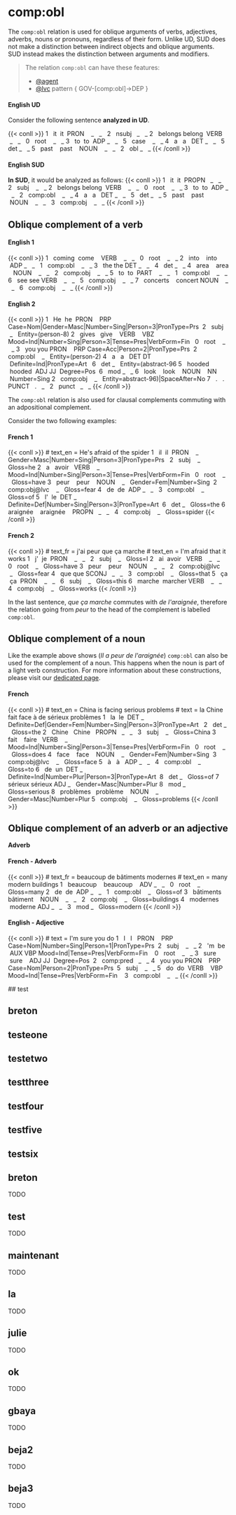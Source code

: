 # comp:obl
The `comp:obl` relation is used for oblique arguments of verbs, adjectives, adverbs, nouns or pronouns, regardless of their form. Unlike UD, SUD does not make a distinction between indirect objects and oblique arguments. SUD instead makes the distinction between arguments and modifiers.


> The relation `comp:obl` can have these features:
> * [@agent](../../Deep/agent.md)
> * [@lvc](../../Deep/lvc.md)
> pattern { GOV-[comp:obl]->DEP }

<!-- tabs:start -->
#### **English UD**
Consider the following sentence **analyzed in UD**.

{{< conll >}}
1   it  it  PRON    _   _   2   nsubj   _   _
2   belongs belong  VERB    _   _   0   root    _   _
3   to  to  ADP _   _   5   case    _   _
4   a   a   DET _   _   5   det _   _
5   past    past    NOUN    _   _   2   obl _   _
{{< /conll >}}

#### **English SUD**
**In SUD**, it would be analyzed as follows:
{{< conll >}}
1   it  it  PROPN   _   _   2   subj    _   _
2   belongs belong  VERB    _   _   0   root    _   _
3   to  to  ADP _   _   2   comp:obl    _   _
4   a   a   DET _   _   5   det _   _
5   past    past    NOUN    _   _   3   comp:obj    _   _
{{< /conll >}}
<!-- tabs:end -->
  
  

## Oblique complement of a verb
<!-- tabs:start -->

#### **English 1**
{{< conll >}}
1   coming  come    VERB    _   _   0   root    _   _
2   into    into    ADP _   _   1   comp:obl    _   _
3   the the DET _   _   4   det _   _
4   area    area    NOUN    _   _   2   comp:obj    _   _
5   to  to  PART    _   _   1   comp:obl    _   _
6   see see VERB    _   _   5   comp:obj    _   _
7   concerts    concert NOUN    _   _   6   comp:obj    _   _
{{< /conll >}}

#### **English 2**
{{< conll >}}
1   He  he  PRON    PRP Case=Nom|Gender=Masc|Number=Sing|Person=3|PronType=Prs  2   subj    _   Entity=(person-8)
2   gives   give    VERB    VBZ Mood=Ind|Number=Sing|Person=3|Tense=Pres|VerbForm=Fin   0   root    _   _
3   you you PRON    PRP Case=Acc|Person=2|PronType=Prs  2   comp:obl    _   Entity=(person-2)
4   a   a   DET DT  Definite=Ind|PronType=Art   6   det _   Entity=(abstract-96
5   hooded  hooded  ADJ JJ  Degree=Pos  6   mod _   _
6   look    look    NOUN    NN  Number=Sing 2   comp:obj    _   Entity=abstract-96)|SpaceAfter=No
7   .   .   PUNCT   .   _   2   punct   _   _
{{< /conll >}}
<!-- tabs:end -->
  

The `comp:obl` relation is also used for clausal complements commuting with an adpositional complement.

Consider the two following examples:

  
<!-- tabs:start -->
#### **French 1**
{{< conll >}}
\# text_en = He's afraid of the spider
1   il  il  PRON    _   Gender=Masc|Number=Sing|Person=3|PronType=Prs   2   subj    _   Gloss=he
2   a   avoir   VERB    _   Mood=Ind|Number=Sing|Person=3|Tense=Pres|VerbForm=Fin   0   root    _   Gloss=have
3   peur    peur    NOUN    _   Gender=Fem|Number=Sing  2   comp:obj@lvc    _   Gloss=fear
4   de  de  ADP _   _   3   comp:obl    _   Gloss=of
5   l'  le  DET _   Definite=Def|Number=Sing|Person=3|PronType=Art  6   det _   Gloss=the
6   araignée    araignée    PROPN   _   _   4   comp:obj    _   Gloss=spider
{{< /conll >}}

  
#### **French 2**
{{< conll >}}
\# text_fr = j'ai peur que ça marche
\# text_en = I'm afraid that it works
1   j'  je  PRON    _   _   2   subj    _   Gloss=I
2   ai  avoir   VERB    _   _   0   root    _   Gloss=have
3   peur    peur    NOUN    _   _   2   comp:obj@lvc    _   Gloss=fear
4   que que SCONJ   _   _   3   comp:obl    _   Gloss=that
5   ça  ça  PRON    _   _   6   subj    _   Gloss=this
6   marche  marcher VERB    _   _   4   comp:obj    _   Gloss=works
{{< /conll >}}
<!-- tabs:end -->
  

In the last sentence, *que ça marche* commutes with *de l'araignée*, therefore the relation going from *peur* to the head of the complement is labelled `comp:obl`.

## Oblique complement of a noun

Like the example above shows (*Il a peur de l'araignée*) `comp:obl` can also be used for the complement of a noun. This happens when the noun is part of a light verb construction. For more information about these constructions, please visit our [dedicated page](../../Deep/lvc.md).

  
<!-- tabs:start -->
#### **French**
{{< conll >}}
\# text_en = China is facing serious problems
\# text = la Chine fait face à de sérieux problèmes
1   la  le  DET _   Definite=Def|Gender=Fem|Number=Sing|Person=3|PronType=Art   2   det _   Gloss=the
2   Chine   Chine   PROPN   _   _   3   subj    _   Gloss=China
3   fait    faire   VERB    _   Mood=Ind|Number=Sing|Person=3|Tense=Pres|VerbForm=Fin   0   root    _   Gloss=does
4   face    face    NOUN    _   Gender=Fem|Number=Sing  3   comp:obj@lvc    _   Gloss=face
5   à   à   ADP _   _   4   comp:obl    _   Gloss=to
6   de  un  DET _   Definite=Ind|Number=Plur|Person=3|PronType=Art  8   det _   Gloss=of
7   sérieux sérieux ADJ _   Gender=Masc|Number=Plur 8   mod _   Gloss=serious
8   problèmes   problème    NOUN    _   Gender=Masc|Number=Plur 5   comp:obj    _   Gloss=problems
{{< /conll >}}
<!-- tabs:end -->
  
  
## Oblique complement of an adverb or an adjective

**Adverb**

  
<!-- tabs:start -->
#### **French - Adverb**
{{< conll >}}
\# text_fr = beaucoup de bâtiments modernes
\# text_en = many modern buildings
1   beaucoup    beaucoup    ADV _   _   0   root    _   Gloss=many
2   de  de  ADP _   _   1   comp:obl    _   Gloss=of
3   bâtiments   bâtiment    NOUN    _   _   2   comp:obj    _   Gloss=buildings
4   modernes    moderne ADJ _   _   3   mod _   Gloss=modern
{{< /conll >}}

#### **English - Adjective**
{{< conll >}}
\# text = I'm sure you do
1   I   I   PRON    PRP Case=Nom|Number=Sing|Person=1|PronType=Prs  2   subj    _   _
2   'm  be  AUX VBP Mood=Ind|Tense=Pres|VerbForm=Fin    0   root    _   _
3   sure    sure    ADJ JJ  Degree=Pos  2   comp:pred   _   _
4   you you PRON    PRP Case=Nom|Person=2|PronType=Prs  5   subj    _   _
5   do  do  VERB    VBP Mood=Ind|Tense=Pres|VerbForm=Fin    3   comp:obl    _   _
{{< /conll >}}
<!-- tabs:end -->## test 



## breton 



## testeone 



## testetwo 



## testthree 



## testfour 



## testfive 



## testsix 



## breton

 TODO 


## test

 TODO 


## maintenant

 TODO 


## la

 TODO 


## julie

TODO 



## ok

TODO 



## gbaya

TODO 



## beja2

TODO 



## beja3

TODO 

